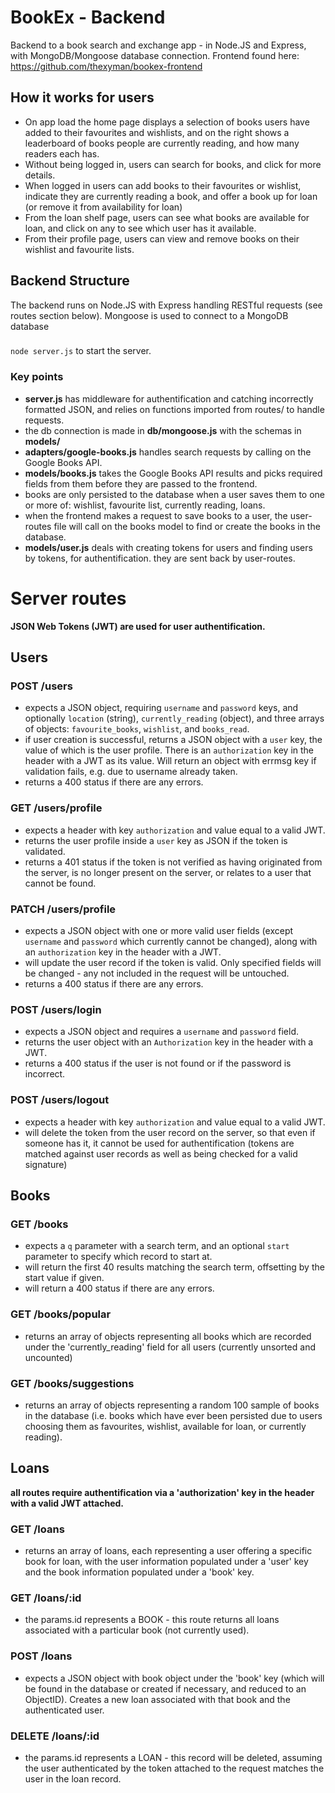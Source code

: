 # BookEx - Backend
Backend to a book search and exchange app - in Node.JS and Express, with MongoDB/Mongoose database connection.
Frontend found here: https://github.com/thexyman/bookex-frontend

## How it works for users
- On app load the home page displays a selection of books users have added to their favourites and wishlists, and on the right shows a leaderboard of books people are currently reading, and how many readers each has.
- Without being logged in, users can search for books, and click for more details.
- When logged in users can add books to their favourites or wishlist, indicate they are currently reading a book, and offer a book up for loan (or remove it from availability for loan)
- From the loan shelf page, users can see what books are available for loan, and click on any to see which user has it available.
- From their profile page, users can view and remove books on their wishlist and favourite lists.

## Backend Structure
The backend runs on Node.JS with Express handling RESTful requests (see routes section below). Mongoose is used to connect to a MongoDB database
###
`node server.js` to start the server.

### Key points
- **server.js** has middleware for authentification and catching incorrectly formatted JSON, and relies on functions imported from routes/ to handle requests.
- the db connection is made in **db/mongoose.js** with the schemas in **models/**
- **adapters/google-books.js** handles search requests by calling on the Google Books API.
- **models/books.js** takes the Google Books API results and picks required fields from them before they are passed to the frontend.
- books are only persisted to the database when a user saves them to one or more of: wishlist, favourite list, currently reading, loans.
- when the frontend makes a request to save books to a user, the user-routes file will call on the books model to find or create the books in the database.
- **models/user.js** deals with creating tokens for users and finding users by tokens, for authentification. they are sent back by user-routes.

# Server routes

**JSON Web Tokens (JWT) are used for user authentification.**
##
## Users

### POST /users
- expects a JSON object, requiring `username` and `password` keys, and optionally `location` (string), `currently_reading` (object), and three arrays of objects: `favourite_books`, `wishlist`, and `books_read`.
- if user creation is successful, returns a JSON object with a `user` key, the value of which is the user profile. There is an `authorization` key in the header with a JWT as its value. Will return an object with errmsg key if validation fails, e.g. due to username already taken.
- returns a 400 status if there are any errors. 

### GET /users/profile
- expects a header with key `authorization` and value equal to a valid JWT.
- returns the user profile inside a `user` key as JSON if the token is validated.
- returns a 401 status if the token is not verified as having originated from the server, is no longer present on the server, or relates to a user that cannot be found.

### PATCH /users/profile
- expects a JSON object with one or more valid user fields (except `username` and `password` which currently cannot be changed), along with an `authorization` key in the header with a JWT.
- will update the user record if the token is valid. Only specified fields will be changed - any not included in the request will be untouched.
- returns a 400 status if there are any errors.

### POST /users/login
- expects a JSON object and requires a `username` and `password` field.
- returns the user object with an `Authorization` key in the header with a JWT.
- returns a 400 status if the user is not found or if the password is incorrect.

### POST /users/logout
- expects a header with key `authorization` and value equal to a valid JWT.
- will delete the token from the user record on the server, so that even if someone has it, it cannot be used for authentification (tokens are matched against user records as well as being checked for a valid signature)

##
## Books

### GET /books
- expects a `q` parameter with a search term, and an optional `start` parameter to specify which record to start at.
- will return the first 40 results matching the search term, offsetting by the start value if given.
- will return a 400 status if there are any errors.

### GET /books/popular
- returns an array of objects representing all books which are recorded under the 'currently_reading' field for all users (currently unsorted and uncounted)

### GET /books/suggestions
- returns an array of objects representing a random 100 sample of books in the database (i.e. books which have ever been persisted due to users choosing them as favourites, wishlist, available for loan, or currently reading).

##
## Loans

**all routes require authentification via a 'authorization' key in the header with a valid JWT attached.**

### GET /loans
- returns an array of loans, each representing a user offering a specific book for loan, with the user information populated under a 'user' key and the book information populated under a 'book' key.

### GET /loans/:id
- the params.id represents a BOOK - this route returns all loans associated with a particular book (not currently used).

### POST /loans
- expects a JSON object with book object under the 'book' key (which will be found in the database or created if necessary, and reduced to an ObjectID). Creates a new loan associated with that book and the authenticated user.

### DELETE /loans/:id
- the params.id represents a LOAN - this record will be deleted, assuming the user authenticated by the token attached to the request matches the user in the loan record.
